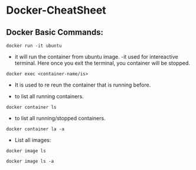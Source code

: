 # Docker-CheatSheet

## Docker Basic Commands:

```
docker run -it ubuntu
```
* it will run the container from ubuntu image. -it used for intereactive terminal. Here once you exit the terminal, you container will be stopped.

```
docker exec <container-name/is>
```
* It is used to re reun the container that is running before.

* to list all running containers.
```
docker container ls
```
* to list all running/stopped containers.
```
docker container la -a
```

* List all images:
```
docker image ls
```
```
docker image ls -a
```

